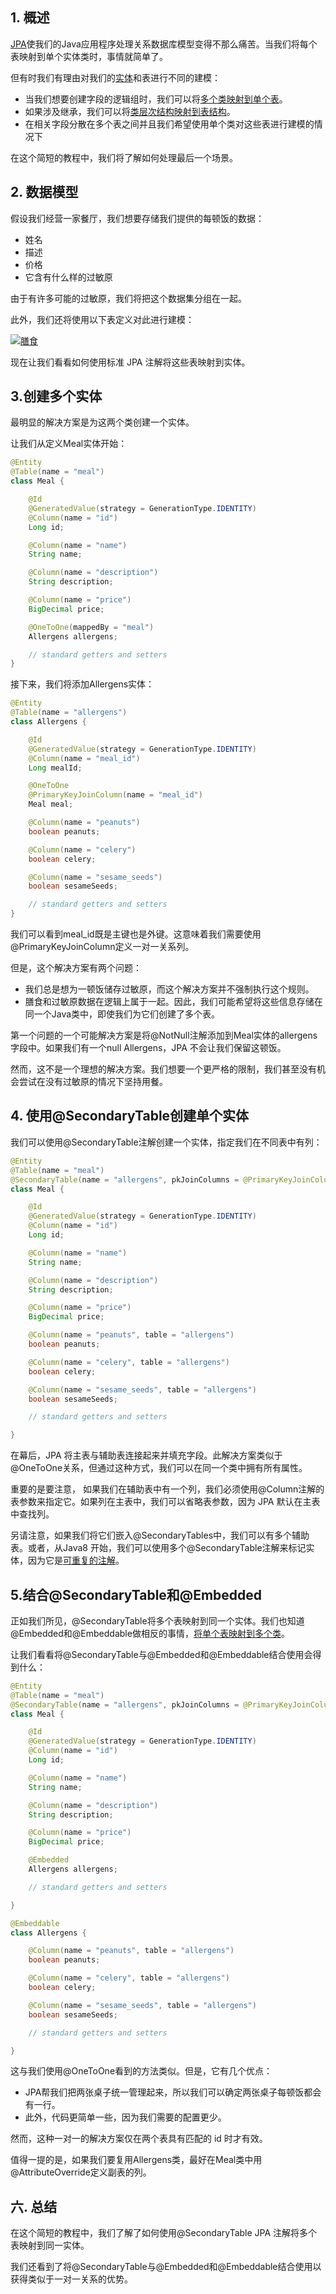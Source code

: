 ## 1. 概述

[JPA](https://www.baeldung.com/the-persistence-layer-with-spring-and-jpa)使我们的Java应用程序处理关系数据库模型变得不那么痛苦。当我们将每个表映射到单个实体类时，事情就简单了。

但有时我们有理由对我们的[实体](https://www.baeldung.com/jpa-entities)和表进行不同的建模：

-   当我们想要创建字段的逻辑组时，我们可以将[多个类映射到单个表](https://www.baeldung.com/jpa-embedded-embeddable)。
-   如果涉及继承，我们可以将[类层次结构映射到表结构](https://www.baeldung.com/hibernate-inheritance)。
-   在相关字段分散在多个表之间并且我们希望使用单个类对这些表进行建模的情况下

在这个简短的教程中，我们将了解如何处理最后一个场景。

## 2. 数据模型

假设我们经营一家餐厅，我们想要存储我们提供的每顿饭的数据：

-   姓名
-   描述
-   价格
-   它含有什么样的过敏原

由于有许多可能的过敏原，我们将把这个数据集分组在一起。

此外，我们还将使用以下表定义对此进行建模：

[![膳食](https://www.baeldung.com/wp-content/uploads/2019/10/meals.png)](https://www.baeldung.com/wp-content/uploads/2019/10/meals.png)

现在让我们看看如何使用标准 JPA 注解将这些表映射到实体。

## 3.创建多个实体

最明显的解决方案是为这两个类创建一个实体。

让我们从定义Meal实体开始：

```java
@Entity
@Table(name = "meal")
class Meal {

    @Id
    @GeneratedValue(strategy = GenerationType.IDENTITY)
    @Column(name = "id")
    Long id;

    @Column(name = "name")
    String name;

    @Column(name = "description")
    String description;

    @Column(name = "price")
    BigDecimal price;

    @OneToOne(mappedBy = "meal")
    Allergens allergens;

    // standard getters and setters
}
```

接下来，我们将添加Allergens实体：

```java
@Entity
@Table(name = "allergens")
class Allergens {

    @Id
    @GeneratedValue(strategy = GenerationType.IDENTITY)
    @Column(name = "meal_id")
    Long mealId;

    @OneToOne
    @PrimaryKeyJoinColumn(name = "meal_id")
    Meal meal;

    @Column(name = "peanuts")
    boolean peanuts;

    @Column(name = "celery")
    boolean celery;

    @Column(name = "sesame_seeds")
    boolean sesameSeeds;

    // standard getters and setters
}
```

我们可以看到meal_id既是主键也是外键。这意味着我们需要使用@PrimaryKeyJoinColumn定义一对一关系列。

但是，这个解决方案有两个问题：

-   我们总是想为一顿饭储存过敏原，而这个解决方案并不强制执行这个规则。
-   膳食和过敏原数据在逻辑上属于一起。因此，我们可能希望将这些信息存储在同一个Java类中，即使我们为它们创建了多个表。

第一个问题的一个可能解决方案是将@NotNull注解添加到Meal实体的allergens字段中。如果我们有一个null Allergens，JPA 不会让我们保留这顿饭。

然而，这不是一个理想的解决方案。我们想要一个更严格的限制，我们甚至没有机会尝试在没有过敏原的情况下坚持用餐。

## 4. 使用@SecondaryTable创建单个实体

我们可以使用@SecondaryTable注解创建一个实体，指定我们在不同表中有列：

```java
@Entity
@Table(name = "meal")
@SecondaryTable(name = "allergens", pkJoinColumns = @PrimaryKeyJoinColumn(name = "meal_id"))
class Meal {

    @Id
    @GeneratedValue(strategy = GenerationType.IDENTITY)
    @Column(name = "id")
    Long id;

    @Column(name = "name")
    String name;

    @Column(name = "description")
    String description;

    @Column(name = "price")
    BigDecimal price;

    @Column(name = "peanuts", table = "allergens")
    boolean peanuts;

    @Column(name = "celery", table = "allergens")
    boolean celery;

    @Column(name = "sesame_seeds", table = "allergens")
    boolean sesameSeeds;

    // standard getters and setters

}
```

在幕后，JPA 将主表与辅助表连接起来并填充字段。此解决方案类似于@OneToOne关系，但通过这种方式，我们可以在同一个类中拥有所有属性。

重要的是要注意， 如果我们在辅助表中有一个列，我们必须使用@Column注解的表参数来指定它。如果列在主表中，我们可以省略表参数，因为 JPA 默认在主表中查找列。

另请注意，如果我们将它们嵌入@SecondaryTables中，我们可以有多个辅助表。或者，从Java8 开始，我们可以使用多个@SecondaryTable注解来标记实体，因为它是[可重复的注解](https://www.baeldung.com/java-default-annotations)。

## 5.结合@SecondaryTable和@Embedded

正如我们所见，@SecondaryTable将多个表映射到同一个实体。我们也知道@Embedded和@Embeddable做相反的事情，[将单个表映射到多个类](https://www.baeldung.com/jpa-embedded-embeddable)。

让我们看看将@SecondaryTable与@Embedded和@Embeddable结合使用会得到什么：

```java
@Entity
@Table(name = "meal")
@SecondaryTable(name = "allergens", pkJoinColumns = @PrimaryKeyJoinColumn(name = "meal_id"))
class Meal {

    @Id
    @GeneratedValue(strategy = GenerationType.IDENTITY)
    @Column(name = "id")
    Long id;

    @Column(name = "name")
    String name;

    @Column(name = "description")
    String description;

    @Column(name = "price")
    BigDecimal price;

    @Embedded
    Allergens allergens;

    // standard getters and setters

}

@Embeddable
class Allergens {

    @Column(name = "peanuts", table = "allergens")
    boolean peanuts;

    @Column(name = "celery", table = "allergens")
    boolean celery;

    @Column(name = "sesame_seeds", table = "allergens")
    boolean sesameSeeds;

    // standard getters and setters

}
```

这与我们使用@OneToOne看到的方法类似。但是，它有几个优点：

-   JPA帮我们把两张桌子统一管理起来，所以我们可以确定两张桌子每顿饭都会有一行。
-   此外，代码更简单一些，因为我们需要的配置更少。

然而，这种一对一的解决方案仅在两个表具有匹配的 id 时才有效。

值得一提的是，如果我们要复用Allergens类，最好在Meal类中用@AttributeOverride定义副表的列。

## 六. 总结

在这个简短的教程中，我们了解了如何使用@SecondaryTable JPA 注解将多个表映射到同一实体。

我们还看到了将@SecondaryTable与@Embedded和@Embeddable结合使用以获得类似于一对一关系的优势。
